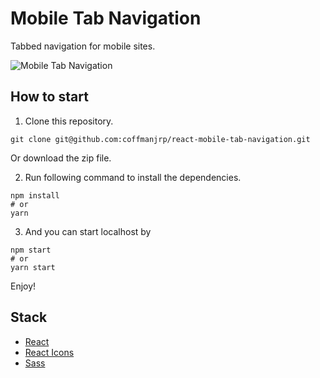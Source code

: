 # Mobile Tab Navigation

Tabbed navigation for mobile sites.

![Mobile Tab Navigation](https://res.cloudinary.com/coffmanjrp-dev/image/upload/v1643147033/coffmanjrp.io/mobile_tab_navigation_70de6a10ff.png)

## How to start

1. Clone this repository.

```
git clone git@github.com:coffmanjrp/react-mobile-tab-navigation.git
```

Or download the zip file.

2. Run following command to install the dependencies.

```
npm install
# or
yarn
```

3. And you can start localhost by

```
npm start
# or
yarn start
```

Enjoy!

## Stack

- [React](https://reactjs.org/)
- [React Icons](https://react-icons.github.io/react-icons/)
- [Sass](https://sass-lang.com/)
